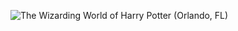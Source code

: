 ![The Wizarding World of Harry Potter (Orlando, FL)](http://laurenpepperman.com/2014/florida/photos/universal20.jpg)
